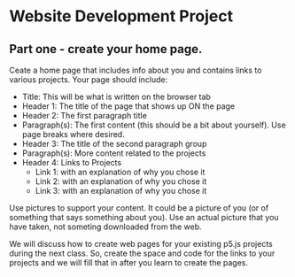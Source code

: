Website Development Project
=
Part one - create your home page.
-
Ceate a home page that includes info about you and contains links to various projects.  Your page should include:
- Title: This will be what is written on the browser tab
- Header 1: The title of the page that shows up ON the page
- Header 2: The first paragraph title
- Paragraph(s): The first content (this should be a bit about yourself). Use page breaks where desired.
- Header 3: The title of the second paragraph group
- Paragraph(s): More content related to the projects
- Header 4: Links to Projects
  * Link 1: with an explanation of why you chose it
  * Link 2: with an explanation of why you chose it
  * Link 3: with an explanation of why you chose it

Use pictures to support your content.  It could be a picture of you (or of something that says something about you).  Use an actual picture that you have taken, not someting downloaded from the web.

We will discuss how to create web pages for your existing p5.js projects during the next class.  So, create the space and code for the links to your projects and we will fill that in after you learn to create the pages. 
